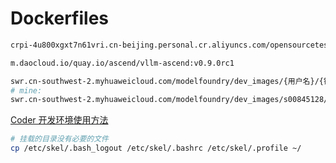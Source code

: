 # Dockerfiles

```bash
crpi-4u800xgxt7n61vri.cn-beijing.personal.cr.aliyuncs.com/opensourcetest/vllm-ascend090

m.daocloud.io/quay.io/ascend/vllm-ascend:v0.9.0rc1

swr.cn-southwest-2.myhuaweicloud.com/modelfoundry/dev_images/{用户名}/{镜像名}:{commit_id}
# mine:
swr.cn-southwest-2.myhuaweicloud.com/modelfoundry/dev_images/s00845128/sss_ubuntu_base:a6ab75a
```

[Coder 开发环境使用方法](https://github.com/cosdt/cosdt.github.io/issues/29)

```bash
# 挂载的目录没有必要的文件
cp /etc/skel/.bash_logout /etc/skel/.bashrc /etc/skel/.profile ~/
```
